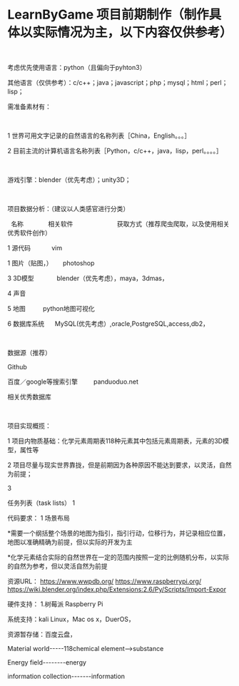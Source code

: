 

# LearnByGame 项目前期制作（制作具体以实际情况为主，以下内容仅供参考）

 

考虑优先使用语言：python（且偏向于pyhton3）

其他语言（仅供参考）：c/c++；java；javascript；php；mysql；html；perl；lisp；

需准备素材有：

 

1 世界可用文字记录的自然语言的名称列表［China，English。。。］

2 目前主流的计算机语言名称列表［Python，c/c++，java，lisp，perl。。。。］

 

游戏引擎：blender（优先考虑）；unity3D；

 

项目数据分析：（建议以人类感官进行分类）

  名称             
相关软件                        
获取方式（推荐爬虫爬取，以及使用相关优秀软件创作）

1 源代码            vim                             

1 图片（贴图，）      photoshop                      

3 3D模型            
blender（优先考虑），maya，3dmas，

4 声音          

5 地图          python地图可视化

6 数据库系统      MySQL(优先考虑）,oracle,PostgreSQL,access,db2，

 

数据源（推荐）

Github    

百度／google等搜索引擎        
panduoduo.net

相关优秀数据库

 

项目实现概揽：

1 项目内物质基础：化学元素周期表118种元素其中包括元素周期表，元素的3D模型，属性等

2 项目尽量与现实世界靠拢，但是前期因为各种原因不能达到要求，以灵活，自然为前提；

3 





任务列表（task lists）
1





代码要求：
1 场景布局

*需要一个纲括整个场景的地图为指引，指引行动，位移行为，并记录相应位置，地图以准确精确为前提，但以实际的开发为主

*化学元素结合实际的自然世界在一定的范围内按照一定的比例随机分布，以实际的自然为参考，但以灵活自然为前提


资源URL：
https://www.wwpdb.org/
https://www.raspberrypi.org/
https://wiki.blender.org/index.php/Extensions:2.6/Py/Scripts/Import-Expor



硬件支持：
1.树莓派 Raspberry Pi

系统支持：kali Linux，Mac os x，DuerOS，

资源暂存储：百度云盘，






Material world-----118chemical element-->substance

Energy field--------energy

information collection-------information

